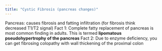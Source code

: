 ```yaml
---
title: "Cystic Fibrosis (pancreas changes)"
---
```

Pancreas: causes fibrosis and fatting infiltration (for fibrosis think decreased T1/T2 signal)
Fact 1: Complete fatty replacement of pancreas is most common finding in adults. This is termed <b>lipomatous pseudohypertrophy of the pancreas</b>
Fact 2: Due to enzyme deficiency, you can get fibrosing colopathy with wall thickening of the proximal colon

